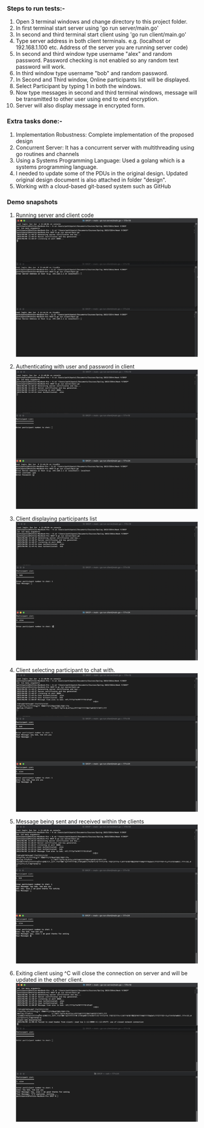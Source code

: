 ### Steps to run tests:-
1. Open 3 terminal windows and change directory to this project folder.
2. In first terminal start server using 'go run server/main.go'
3. In second and third terminal start client using 'go run client/main.go'
4. Type server address in both client terminals. e.g. (localhost or 192.168.1.100 etc. Address of the server you are running server code)
5. In second and third window type username "alex" and random password. Password checking is not enabled so any random text password will work.
6. In third window type username "bob" and random password.
7. In Second and Third window, Online participants list will be displayed.
8.  Select Participant by typing 1 in both the windows.
9.  Now type messages in second and third terminal windows, message will be transmitted to other user using end to end encryption.
10. Server will also display message in encrypted form.

### Extra tasks done:-
1. Implementation Robustness: Complete implementation of the proposed design
2. Concurrent Server: It has a concurrent server with multithreading using go routines and channels
3. Using a Systems Programming Language: Used a golang which is a systems programming language.
4. I needed to update some of the PDUs in the original design. Updated original design document is also attached in folder "design".
5. Working with a cloud-based git-based system such as GitHub

### Demo snapshots
1. Running server and client code
![Demo 1](./demo_snaps/Demo1.png)

2. Authenticating with user and password in client
![Demo 2](./demo_snaps/Demo2.png)

3. Client displaying participants list
![Demo 3](./demo_snaps/Demo3.png)

4. Client selecting participant to chat with.
![Demo 4](./demo_snaps/Demo4.png)

5. Message being sent and received within the clients
![Demo 5](./demo_snaps/Demo5.png)

6. Exiting client using ^C will close the connection on server and will be updated in the other client.
![Demo 6](./demo_snaps/Demo6.png)

